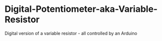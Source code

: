 # Digital-Potentiometer-aka-Variable-Resistor
Digital version of a variable resistor - all controlled by an Arduino

